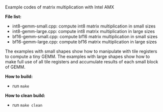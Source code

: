 Example codes of matrix multiplication with Intel AMX

**File list:**
- int8-gemm-small.cpp: compute int8 matrix multiplication in small sizes
- int8-gemm-large.cpp: compute int8 matrix multiplication in large sizes
- bf16-gemm-small.cpp: compute bf16 matrix multiplication in small sizes
- bf16-gemm-large.cpp: compute bf16 matrix multiplication in large sizes

The examples with small shapes show how to manipulate with tile registers to compute a tiny GEMM.
The examples with large shapes show how to make full use of all tile registers and accumulate results of each small block of GEMM.

**How to build:**
- run `make`

**How to clean build:**
- run `make clean`
